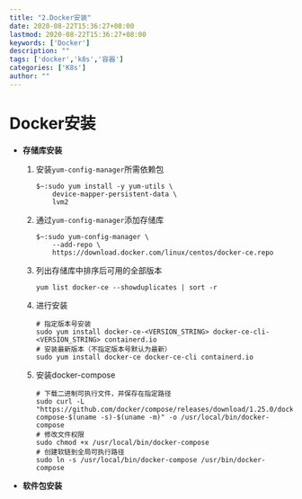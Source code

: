 ```yaml
---
title: "2.Docker安装"
date: 2020-08-22T15:36:27+08:00
lastmod: 2020-08-22T15:36:27+08:00
keywords: ['Docker']
description: ""
tags: ['docker','k8s','容器']
categories: ['K8s']
author: ""
---
```

# Docker安装

+ **存储库安装**
    1. 安装`yum-config-manager`所需依赖包
        
        ```shell
        $~:sudo yum install -y yum-utils \
            device-mapper-persistent-data \
            lvm2
        ```
    2. 通过`yum-config-manager`添加存储库
    
        ```shell
        $~:sudo yum-config-manager \
            --add-repo \
            https://download.docker.com/linux/centos/docker-ce.repo
        ```
    3. 列出存储库中排序后可用的全部版本

        ```shell
        yum list docker-ce --showduplicates | sort -r
        ```
    4. 进行安装
    
        ```shell
        # 指定版本号安装
        sudo yum install docker-ce-<VERSION_STRING> docker-ce-cli-<VERSION_STRING> containerd.io
        # 安装最新版本（不指定版本号默认为最新）
        sudo yum install docker-ce docker-ce-cli containerd.io
        ```
    5. 安装docker-compose
    
        ```shell
        # 下载二进制可执行文件，并保存在指定路径
        sudo curl -L "https://github.com/docker/compose/releases/download/1.25.0/docker-compose-$(uname -s)-$(uname -m)" -o /usr/local/bin/docker-compose
        # 修改文件权限
        sudo chmod +x /usr/local/bin/docker-compose
        # 创建软链到全局可执行路径
        sudo ln -s /usr/local/bin/docker-compose /usr/bin/docker-compose
        ```
+ **软件包安装** 